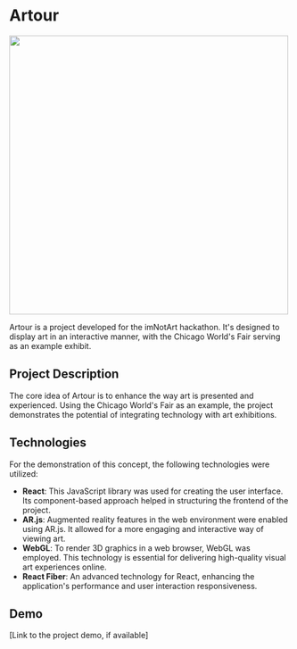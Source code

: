 # Artour

<img src="https://i.postimg.cc/zf2xtLGQ/Screenshot-2023-11-19-at-3.png" width="500"/>


Artour is a project developed for the imNotArt hackathon. It's designed to display art in an interactive manner, with the Chicago World's Fair serving as an example exhibit.

## Project Description

The core idea of Artour is to enhance the way art is presented and experienced. Using the Chicago World's Fair as an example, the project demonstrates the potential of integrating technology with art exhibitions.

## Technologies

For the demonstration of this concept, the following technologies were utilized:

- **React**: This JavaScript library was used for creating the user interface. Its component-based approach helped in structuring the frontend of the project.
- **AR.js**: Augmented reality features in the web environment were enabled using AR.js. It allowed for a more engaging and interactive way of viewing art.
- **WebGL**: To render 3D graphics in a web browser, WebGL was employed. This technology is essential for delivering high-quality visual art experiences online.
- **React Fiber**: An advanced technology for React, enhancing the application's performance and user interaction responsiveness.

## Demo

[Link to the project demo, if available]

